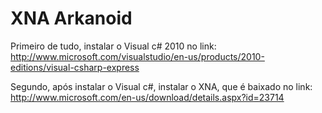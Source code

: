 # XNA Arkanoid

Primeiro de tudo, instalar o Visual c# 2010 no link:
http://www.microsoft.com/visualstudio/en-us/products/2010-editions/visual-csharp-express

Segundo, após instalar o Visual c#, instalar o XNA, que é baixado no link:
http://www.microsoft.com/en-us/download/details.aspx?id=23714
